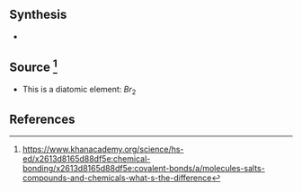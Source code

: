 ## Synthesis
- 
## Source [^1]
- This is a diatomic element: $Br_2$ 
## References

[^1]: https://www.khanacademy.org/science/hs-ed/x2613d8165d88df5e:chemical-bonding/x2613d8165d88df5e:covalent-bonds/a/molecules-salts-compounds-and-chemicals-what-s-the-difference